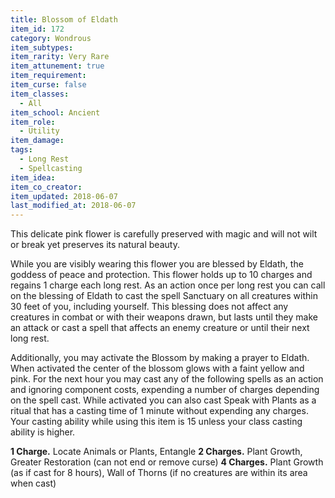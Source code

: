```yaml
---
title: Blossom of Eldath
item_id: 172
category: Wondrous
item_subtypes:
item_rarity: Very Rare
item_attunement: true
item_requirement:
item_curse: false
item_classes:
  - All
item_school: Ancient
item_role:
  - Utility
item_damage:
tags:
  - Long Rest
  - Spellcasting
item_idea:
item_co_creator:
item_updated: 2018-06-07
last_modified_at: 2018-06-07
---
```


This delicate pink flower is carefully preserved with magic and will not wilt or break yet preserves its natural beauty.

While you are visibly wearing this flower you are blessed by Eldath, the goddess of peace and protection. This flower holds up to 10 charges and regains 1 charge each long rest.
As an action once per long rest you can call on the blessing of Eldath to cast the spell <magic-item>Sanctuary</magic-item> on all creatures within 30 feet of you, including yourself. This blessing does not affect any creatures in combat or with their weapons drawn, but lasts until they make an attack or cast a spell that affects an enemy creature or until their next long rest.

Additionally, you may activate the Blossom by making a prayer to Eldath. When activated the center of the blossom glows with a faint yellow and pink. For the next hour you may cast any of the following spells as an action and ignoring component costs, expending a number of charges depending on the spell cast. While activated you can also cast <magic-item>Speak with Plants</magic-item> as a ritual that has a casting time of 1 minute without expending any charges.
Your casting ability while using this item is 15 unless your class casting ability is higher.

**1 Charge.** <magic-item>Locate Animals or Plants</magic-item>, <magic-item>Entangle</magic-item>
**2 Charges.** <magic-item>Plant Growth</magic-item>, <magic-item>Greater Restoration</magic-item> (can not end or remove curse)
**4 Charges.** <magic-item>Plant Growth</magic-item> (as if cast for 8 hours), <magic-item>Wall of Thorns</magic-item> (if no creatures are within its area when cast)
